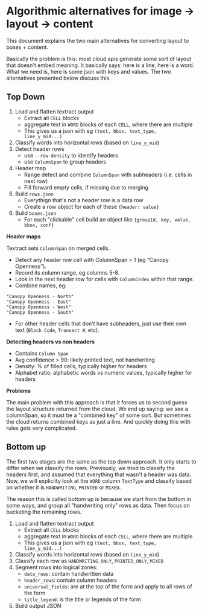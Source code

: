 # Algorithmic alternatives for image -> layout -> content 

This document explains the two main alternatives for converting layout to boxes + content. 

Basically the problem is this: most cloud apis generate some sort of layout that doesn't embed meaning. It basically says: here is a line, here is a word. What we need is, here is some json with keys and values. The two alternatives presented below discuss this. 

## Top Down

1. Load and flatten textract output 
	- Extract all `CELL` blocks 
	- aggregate text in `WORD` blocks of each `CELL`, where there are multiple
	- This gives us a json with eg `(text, bbox, text_type, line_y_mid...)`
2. Classify words into horizontal rows (based on `line_y_mid`)
3. Detect header rows 
	- use `--row-density` to identify headers 
	- use `ColumnSpan` to group headers 
4. Header map
	- Range detect and combine `ColumnSpan` with subheaders (i.e. cells in next row)  
	- Fill forward empty cells, if missing due to merging
5. Build `rows.json` 
	- Everythign that's not a header row is a data row 
	- Create a row object for each of these `{header: value}`
6. Build `boxes.json`
	- For each "clickable" cell build an object like `{groupId, key, value, bbox, conf}`
	
__Header maps__


Textract sets `ColumnSpan` on merged cells. 

* Detect any header row cell with ColumnSpan > 1 (eg “Canopy Openness”).
* Record its column range, eg columns 5-8.
* Look in the next header row for cells with `ColumnIndex` within that range.
* Combine names, eg:
```
"Canopy Openness - North"
"Canopy Openness - East"
"Canopy Openness - West"
"Canopy Openness - South"
```
* For other header cells that don’t have subheaders, just use their own text (`Block Code`, `Transect #`, etc).


__Detecting headers vs non headers__

* Contains `Column Span`
* Avg confidence > 90: likely printed text, not handwriting
* Density: % of filled cells, typically higher for headers
* Alphabet ratio: alphabetic words vs numeric values, typically higher for headers


__Problems__

The main problem with this approach is that it forces us to second guess the layout structure returned from the cloud. We end up saying: we see a columnSpan, so it must be a "combined key" of some sort. But sometimes the cloud returns combined keys as just a line. And quickly doing this with rules gets very complicated. 

## Bottom up

The first two stages are the same as the top down approach. It only starts to differ when we classify the rows. Previously, we tried to classify the headers first, and assumed that everything that wasn't a header was data. Now, we will expliclity look at the `WORD` column `TextType` and classify based on whether it is `HANDWRITING`, `PRINTED` or `MIXED`. 

The reason this is called bottom up is because we start from the bottom in some ways, and group all "handwriting only" rows as data. Then focus on bucketing the remaining rows. 

1. Load and flatten textract output 
	- Extract all `CELL` blocks 
	- aggregate text in `WORD` blocks of each `CELL`, where there are multiple
	- This gives us a json with eg `(text, bbox, text_type, line_y_mid...)`
2. Classify words into horizontal rows (based on `line_y_mid`)
3. Classify each row as `HANDWRITING_ONLY`, `PRINTED_ONLY`, `MIXED`
4. Segment rows into logical zones: 
	- `data_rows`: contain handwritten data
	- `header_rows`: contain column headers 
	- `universal_fields`: are at the top of the form and apply to all rows of the form
	- `title_legend`: is the title or legends of the form
5. Build output JSON


